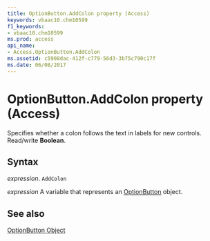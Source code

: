 ```yaml
---
title: OptionButton.AddColon property (Access)
keywords: vbaac10.chm10599
f1_keywords:
- vbaac10.chm10599
ms.prod: access
api_name:
- Access.OptionButton.AddColon
ms.assetid: c5908dac-412f-c779-56d3-3b75c790c17f
ms.date: 06/08/2017
---
```



# OptionButton.AddColon property (Access)

Specifies whether a colon follows the text in labels for new controls. Read/write  **Boolean**.


## Syntax

_expression_. `AddColon`

_expression_ A variable that represents an [OptionButton](Access.OptionButton.md) object.


## See also


[OptionButton Object](Access.OptionButton.md)

